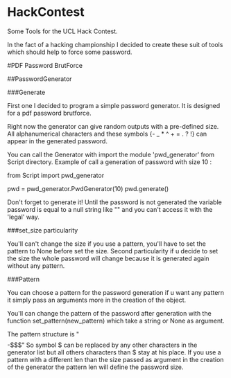 # HackContest
Some Tools for the UCL Hack Contest.

In the fact of a hacking championship I decided to create 
these suit of tools which should help to force some password.

#PDF Password BrutForce

##PasswordGenerator

###Generate

First one I decided to program a simple password generator.
It is designed for a pdf password brutforce.

Right now the generator can give random outputs with a pre-defined size.
All alphanumerical characters and these symbols {- _ * ^ + = . ? !} can appear
in the generated password.

You can call the Generator with import the module 'pwd_generator' from Script directory.
Example of call a generation of password with size 10 :

from Script import pwd_generator

pwd = pwd_generator.PwdGenerator(10)
pwd.generate()

Don't forget to generate it! Until the password is not generated the variable password is equal to a null string like "" and you can't access it with the 'legal' way.

###set_size particularity

You'll can't change the size if you use a pattern, you'll have to set the pattern to None before set the size.
Second particularity if u decide to set the size the whole password will change because it is generated again without any pattern.

###Pattern

You can choose a pattern for the password generation if u want any pattern it simply pass an arguments more in the creation of the object.

You'll can change the pattern of the password after generation with the function set_pattern(new_pattern) which take a string or None as argument.

The pattern structure is "$$$$-$$$"
So symbol $ can be replaced by any other characters in the generator list but all others characters than $ stay at his place.
If you use a pattern with a different len than the size passed as argument in the creation of the generator the pattern len will define the password size.
